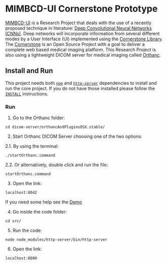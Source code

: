# MIMBCD-UI Cornerstone Prototype

[MIMBCD-UI](https://mimbcd-ui.github.io/) is a Research Project that deals with the use of a recently proposed technique in literature: [Deep Convolutional Neural Networks (CNNs)](https://en.wikipedia.org/wiki/Convolutional_neural_network). Deep networks will incorporate information from several different modes by a User Interface (UI) implemented using the [Cornerstone Library](https://github.com/chafey/cornerstone). The [Cornerstone](https://github.com/chafey/cornerstone) is an Open Source Project with a goal to deliver a complete web based medical imaging platform. This Research Project is also using a lightweight DICOM server for medical imaging called [Orthanc](http://www.orthanc-server.com/).

## Install and Run

This project needs both [`npm`](https://www.npmjs.com/) and [`http-server`](https://github.com/indexzero/http-server) dependencies to install and run the core project. If you do not have those installed please follow the [`INSTALL`](src/INSTALL.md) instructions.

### Run

1. Go to the Orthanc folder:

`cd dicom-server/orthancAndPluginsOSX.stable/`

2. Start Orthanc DICOM Server choosing one of the two options:

2.1. By using the terminal:

`./startOrthanc.command`

2.2. Or alternatively, double click and run the file:

`startOrthanc.command`

3. Open the link:

`localhost:8042`

If you need some help see the [Demo](https://youtu.be/tkzpT3KpY2A)

4. Go inside the code folder:

`cd src/`

5. Run the code:

`node node_modules/http-server/bin/http-server`

6. Open the link:

`localhost:8080`
